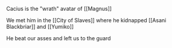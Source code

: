 Cacius is the "wrath" avatar of [[Magnus]]

We met him in the [[City of Slaves]] where he kidnapped [[Asani Blackbriar]] and [[Yumiko]]

He beat our asses and left us to the guard
